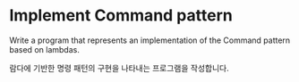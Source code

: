 # Implement Command pattern

Write a program that represents an implementation of the Command pattern based on lambdas.

람다에 기반한 명령 패턴의 구현을 나타내는 프로그램을 작성합니다.
